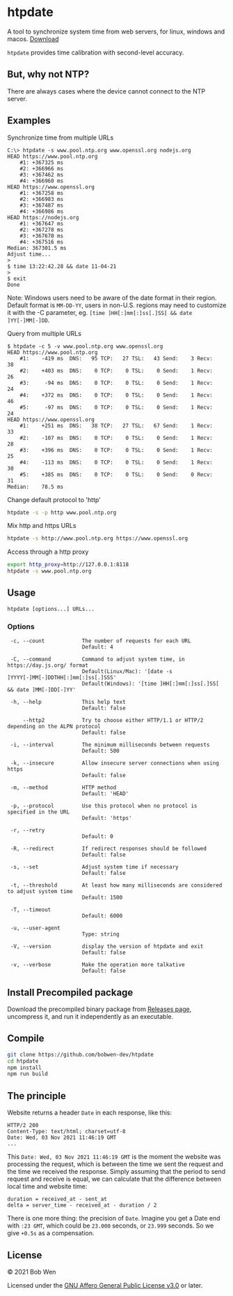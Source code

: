 # htpdate

A tool to synchronize system time from web servers, for linux, windows and macos. [Download](https://github.com/bobwen-dev/htpdate/releases)

`htpdate` provides time calibration with second-level accuracy.

## But, why not NTP?

There are always cases where the device cannot connect to the NTP server.

## Examples

Synchronize time from multiple URLs

```text
C:\> htpdate -s www.pool.ntp.org www.openssl.org nodejs.org
HEAD https://www.pool.ntp.org
    #1: +367325 ms
    #2: +366966 ms
    #3: +367462 ms
    #4: +366960 ms
HEAD https://www.openssl.org
    #1: +367258 ms
    #2: +366983 ms
    #3: +367487 ms
    #4: +366986 ms
HEAD https://nodejs.org
    #1: +367647 ms
    #2: +367278 ms
    #3: +367670 ms
    #4: +367516 ms
Median: 367301.5 ms
Adjust time...
>
$ time 13:22:42.28 && date 11-04-21
>
$ exit
Done
```

Note: Windows users need to be aware of the date format in their region. Default format is `MM-DD-YY`, users in non-U.S. regions may need to customize it with the -C parameter, eg. `[time ]HH[:]mm[:]ss[.]SS[ && date ]YY[-]MM[-]DD`.

Query from multiple URLs

```text
$ htpdate -c 5 -v www.pool.ntp.org www.openssl.org
HEAD https://www.pool.ntp.org
    #1:    -419 ms  DNS:   95 TCP:   27 TSL:   43 Send:    3 Recv:   38
    #2:    +403 ms  DNS:    0 TCP:    0 TSL:    0 Send:    1 Recv:   26
    #3:     -94 ms  DNS:    0 TCP:    0 TSL:    0 Send:    1 Recv:   24
    #4:    +372 ms  DNS:    0 TCP:    0 TSL:    0 Send:    1 Recv:   46
    #5:     -97 ms  DNS:    0 TCP:    0 TSL:    0 Send:    1 Recv:   24
HEAD https://www.openssl.org
    #1:    +251 ms  DNS:   38 TCP:   27 TSL:   67 Send:    1 Recv:   33
    #2:    -107 ms  DNS:    0 TCP:    0 TSL:    0 Send:    1 Recv:   28
    #3:    +396 ms  DNS:    0 TCP:    0 TSL:    0 Send:    1 Recv:   25
    #4:    -113 ms  DNS:    0 TCP:    0 TSL:    0 Send:    1 Recv:   30
    #5:    +385 ms  DNS:    0 TCP:    0 TSL:    0 Send:    0 Recv:   31
Median:    78.5 ms
```

Change default protocol to 'http'

```bash
htpdate -s -p http www.pool.ntp.org
```

Mix http and https URLs

```bash
htpdate -s http://www.pool.ntp.org https://www.openssl.org
```

Access through a http proxy

```bash
export http_proxy=http://127.0.0.1:8118
htpdate -s www.pool.ntp.org
```

## Usage

`htpdate [options...] URLs...`

### Options

```text
 -c, --count            The number of requests for each URL
                        Default: 4

 -C, --command          Command to adjust system time, in https://day.js.org/ format
                        Default(Linux/Mac): '[date -s ]YYYY[-]MM[-]DDTHH[:]mm[:]ss[.]SSS'
                        Default(Windows): '[time ]HH[:]mm[:]ss[.]SS[ && date ]MM[-]DD[-]YY'

 -h, --help             This help text
                        Default: false

     --http2            Try to choose either HTTP/1.1 or HTTP/2 depending on the ALPN protocol
                        Default: false

 -i, --interval         The minimum milliseconds between requests
                        Default: 500

 -k, --insecure         Allow insecure server connections when using https
                        Default: false

 -m, --method           HTTP method
                        Default: 'HEAD'

 -p, --protocol         Use this protocol when no protocol is specified in the URL
                        Default: 'https'

 -r, --retry
                        Default: 0

 -R, --redirect         If redirect responses should be followed
                        Default: false

 -s, --set              Adjust system time if necessary
                        Default: false

 -t, --threshold        At least how many milliseconds are considered to adjust system time
                        Default: 1500

 -T, --timeout
                        Default: 6000

 -u, --user-agent
                        Type: string

 -V, --version          display the version of htpdate and exit
                        Default: false

 -v, --verbose          Make the operation more talkative
                        Default: false
```

## Install Precompiled package

Download the precompiled binary package from [Releases page](https://github.com/bobwen-dev/htpdate/releases), uncompress it, and run it independently as an executable.

## Compile

```bash
git clone https://github.com/bobwen-dev/htpdate
cd htpdate
npm install
npm run build
```

## The principle

Website returns a header `Date` in each response, like this:

```text
HTTP/2 200
Content-Type: text/html; charset=utf-8
Date: Wed, 03 Nov 2021 11:46:19 GMT
...
```

This `Date: Wed, 03 Nov 2021 11:46:19 GMT` is the moment the website was processing the request, which is between the time we sent the request and the time we received the response. Simply assuming that the period to send request and receive is equal, we can calculate that the difference between local time and website time:

```text
duration = received_at - sent_at
delta = server_time - received_at - duration / 2
```

There is one more thing: the precision of `Date`. Imagine you get a Date end with `:23 GMT`, which could be `23.000` seconds, or `23.999` seconds. So we give `+0.5s` as a compensation.

## License

© 2021 Bob Wen

Licensed under the [GNU Affero General Public License v3.0](https://www.gnu.org/licenses/agpl-3.0.en.html) or later.
